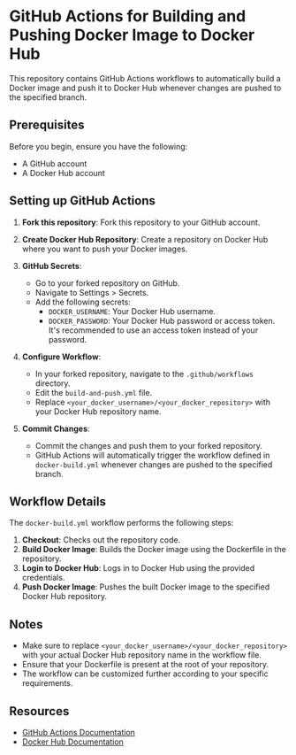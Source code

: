 # GitHub Actions for Building and Pushing Docker Image to Docker Hub

This repository contains GitHub Actions workflows to automatically build a Docker image and push it to Docker Hub whenever changes are pushed to the specified branch.

## Prerequisites

Before you begin, ensure you have the following:

- A GitHub account
- A Docker Hub account


## Setting up GitHub Actions

1. **Fork this repository**: Fork this repository to your GitHub account.

2. **Create Docker Hub Repository**: Create a repository on Docker Hub where you want to push your Docker images.

3. **GitHub Secrets**:

   - Go to your forked repository on GitHub.
   - Navigate to Settings > Secrets.
   - Add the following secrets:
     - `DOCKER_USERNAME`: Your Docker Hub username.
     - `DOCKER_PASSWORD`: Your Docker Hub password or access token. It's recommended to use an access token instead of your password.

4. **Configure Workflow**:

   - In your forked repository, navigate to the `.github/workflows` directory.
   - Edit the `build-and-push.yml` file.
   - Replace `<your_docker_username>/<your_docker_repository>` with your Docker Hub repository name.

5. **Commit Changes**:

   - Commit the changes and push them to your forked repository.
   - GitHub Actions will automatically trigger the workflow defined in `docker-build.yml` whenever changes are pushed to the specified branch.

## Workflow Details

The `docker-build.yml` workflow performs the following steps:

1. **Checkout**: Checks out the repository code.
2. **Build Docker Image**: Builds the Docker image using the Dockerfile in the repository.
3. **Login to Docker Hub**: Logs in to Docker Hub using the provided credentials.
4. **Push Docker Image**: Pushes the built Docker image to the specified Docker Hub repository.

## Notes

- Make sure to replace `<your_docker_username>/<your_docker_repository>` with your actual Docker Hub repository name in the workflow file.
- Ensure that your Dockerfile is present at the root of your repository.
- The workflow can be customized further according to your specific requirements.

## Resources

- [GitHub Actions Documentation](https://docs.github.com/en/actions)
- [Docker Hub Documentation](https://docs.docker.com/docker-hub/)

